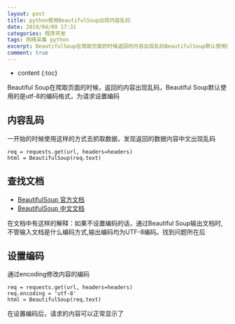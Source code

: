 ```yaml
---
layout: post
title: python使用BeautifulSoup出现内容乱码
date: 2019/04/09 17:31
categories: 程序开发
tags: 网络采集 python
excerpt: BeautifulSoup在爬取页面的时候返回的内容出现乱码BeautifulSoup默认使用的是utf8的编码格式为请求设置编码h2内容乱码h2一开始的时候使用这样的方式去抓取数据发现返回的数据内容中文出现乱码precodeclasslanguagepythonreqrequestsgeturlheadersheadershtmlBeautifulSoupreqtextcodepreh2查找文档
comment: true
---
```


* content
{:toc}

Beautiful Soup在爬取页面的时候，返回的内容出现乱码，Beautiful Soup默认使用的是utf-8的编码格式，为请求设置编码

## 内容乱码

一开始的时候使用这样的方式去抓取数据，发现返回的数据内容中文出现乱码

    
    
    req = requests.get(url, headers=headers)
    html = BeautifulSoup(req.text)
    

## 查找文档

  * [BeautifulSoup 官方文档](https://www.crummy.com/software/BeautifulSoup/)
  * [BeautifulSoup 中文文档](https://beautifulsoup.readthedocs.io/zh_CN/v4.4.0/index.html#)

在文档中有这样的解释：如果不设置编码的话，通过Beautiful Soup输出文档时,不管输入文档是什么编码方式,输出编码均为UTF-8编码。找到问题所在后

## 设置编码

通过encoding修改内容的编码

    
    
    req = requests.get(url, headers=headers)
    req.encoding = 'utf-8'
    html = BeautifulSoup(req.text)
    

在设置编码后，请求的内容可以正常显示了


    